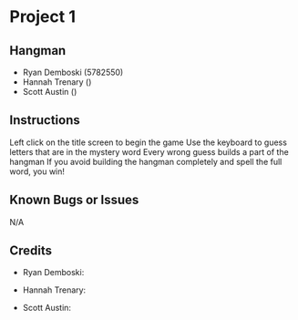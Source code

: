 # Project 1

## Hangman

* Ryan Demboski (5782550)
* Hannah Trenary ()
* Scott Austin ()

## Instructions

Left click on the title screen to begin the game
Use the keyboard to guess letters that are in the mystery word
Every wrong guess builds a part of the hangman
If you avoid building the hangman completely and spell the full word, you win!

## Known Bugs or Issues

N/A

## Credits

* Ryan Demboski:

* Hannah Trenary:

* Scott Austin: